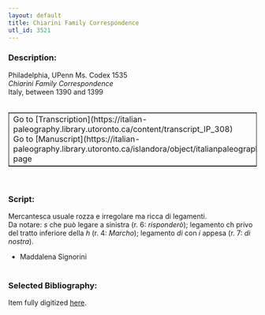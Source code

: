 ```yaml
---
layout: default
title: Chiarini Family Correspondence
utl_id: 3521
---
```


### Description:

Philadelphia, UPenn Ms. Codex 1535<br>
_Chiarini Family Correspondence_<br>
Italy, between 1390 and 1399<br>
 <br>
<table border=""0.5"" cellpadding=""1"" cellspacing=""1"" style=""width: 200px; background-color:#F8F8F8;""><tbody><tr><td>Go to [Transcription](https://italian-paleography.library.utoronto.ca/content/transcript_IP_308)<br>
Go to [Manuscript](https://italian-paleography.library.utoronto.ca/islandora/object/italianpaleography%3AIP_308) page</td></tr></tbody></table> <br>


### Script:

Mercantesca usuale rozza e irregolare ma ricca di legamenti.<br>
Da notare: _s_ che può legare a sinistra (r. 6: _risponderò_); legamento ch privo del tratto inferiore della _h_ (r. 4: _Marcho_); legamento _di_ con _i_ appesa (r. 7: _di nostra_).<br>
- Maddalena Signorini<br>
 <br>


### Selected Bibliography:

Item fully digitized [here](http://hdl.library.upenn.edu/1017/d/medren/9944993353503681).<br>
 <br>
